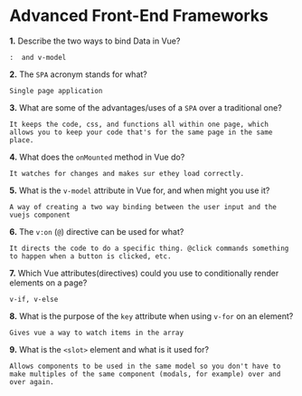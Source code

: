 # Advanced Front-End Frameworks


**1.** Describe the two ways to bind Data in Vue?
<!-- enter you answer in the space below -->
```
:  and v-model
```

**2.** The `SPA` acronym stands for what?
<!-- enter you answer in the space below -->
```
Single page application
```
**3.** What are some of the advantages/uses of a `SPA` over a traditional one?
<!-- enter you answer in the space below -->
```
It keeps the code, css, and functions all within one page, which allows you to keep your code that's for the same page in the same place.
```
**4.** What does the `onMounted` method in Vue do?
<!-- enter you answer in the space below -->
```
It watches for changes and makes sur ethey load correctly. 
```
**5.** What is the `v-model` attribute in Vue for, and when might you use it?
<!-- enter you answer in the space below -->
```
A way of creating a two way binding between the user input and the vuejs component
```
**6.** The `v:on` (`@`) directive can be used for what?
<!-- enter you answer in the space below -->
```
It directs the code to do a specific thing. @click commands something to happen when a button is clicked, etc.
```
**7.** Which Vue attributes(directives) could you use to conditionally render elements on a page?
<!-- enter you answer in the space below -->
```
v-if, v-else
```
**8.** What is the purpose of the `key` attribute when using `v-for` on an element?
<!-- enter you answer in the space below -->
```
Gives vue a way to watch items in the array
```
**9.** What is the `<slot>` element and what is it used for?
<!-- enter you answer in the space below -->
```
Allows components to be used in the same model so you don't have to make multiples of the same component (modals, for example) over and over again.
```